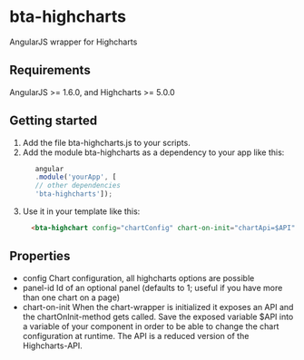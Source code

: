 # bta-highcharts
AngularJS wrapper for Highcharts

## Requirements
 
AngularJS >= 1.6.0, and Highcharts >= 5.0.0 

## Getting started

1. Add the file bta-highcharts.js to your scripts.
2. Add the module bta-highcharts as a dependency to your app like this:
     ```javascript 
        angular
        .module('yourApp', [
        // other dependencies
        'bta-highcharts']);
     ```
3. Use it in your template like this:
    ```html
      <bta-highchart config="chartConfig" chart-on-init="chartApi=$API" panel-id="1"></bta-highchart>
    ```
 
##  Properties

- config Chart configuration, all highcharts options are possible
- panel-id Id of an optional panel (defaults to 1; useful if you have more than one chart on a page)
- chart-on-init When the chart-wrapper is initialized it exposes an API and the chartOnInit-method gets called. 
  Save the exposed variable $API into a variable of your component in order to be able to 
  change the chart configuration at runtime. 
  The API is a reduced version of the Highcharts-API.
